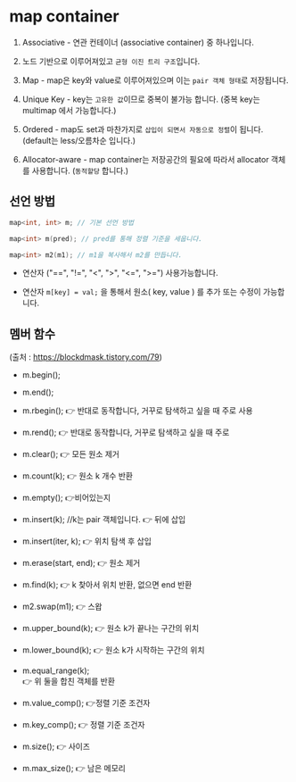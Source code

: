 # map container

1. Associative - 연관 컨테이너 (associative container) 중 하나입니다.

2. 노드 기반으로 이루어져있고 `균형 이진 트리 구조`입니다.

3. Map - map은 key와 value로 이루어져있으며 이는 `pair 객체 형태`로 저장됩니다.

4. Unique Key - key는 `고유한 값`이므로 중복이 불가능 합니다. (중복 key는 multimap 에서 가능합니다.)

5. Ordered - map도 set과 마찬가지로 `삽입이 되면서 자동으로 정렬`이 됩니다. (default는 less/오름차순 입니다.)

6. Allocator-aware - map container는 저장공간의 필요에 따라서 allocator 객체를 사용합니다. (`동적할당` 합니다.)

## 선언 방법
```c++
map<int, int> m; // 기본 선언 방법

map<int> m(pred); // pred를 통해 정렬 기준을 세웁니다.

map<int> m2(m1); // m1을 복사해서 m2를 만듭니다.

```
- 연산자 ("==", "!=", "<", ">", "<=", ">=") 사용가능합니다.

- 연산자 `m[key] = val;` 을 통해서 원소( key, value ) 를 추가 또는 수정이 가능합니다.

## 멤버 함수
(출처 : https://blockdmask.tistory.com/79)

- m.begin();

- m.end();

- m.rbegin();
  👉 반대로 동작합니다, 거꾸로 탐색하고 싶을 때 주로 사용
- m.rend();
  👉 반대로 동작합니다, 거꾸로 탐색하고 싶을 때 주로 
- m.clear();
  👉 모든 원소 제거

- m.count(k);
  👉 원소 k 개수 반환

- m.empty();
  👉비어있는지

- m.insert(k);     //k는 pair 객체입니다.
  👉 뒤에 삽입

- m.insert(iter, k);
  👉 위치 탐색 후 삽입

- m.erase(start, end);
  👉 원소 제거

- m.find(k);
  👉 k 찾아서 위치 반환, 없으면 end 반환

- m2.swap(m1);
  👉 스왑

- m.upper_bound(k);
  👉 원소 k가 끝나는 구간의 위치

- m.lower_bound(k);
  👉 원소 k가 시작하는 구간의 위치

- m.equal_range(k);    
  👉 위 둘을 합친 객체를 반환 

- m.value_comp();
  👉정렬 기준 조건자 

- m.key_comp();
  👉 정렬 기준 조건자 

- m.size();
  👉 사이즈

- m.max_size();
  👉 남은 메모리 

